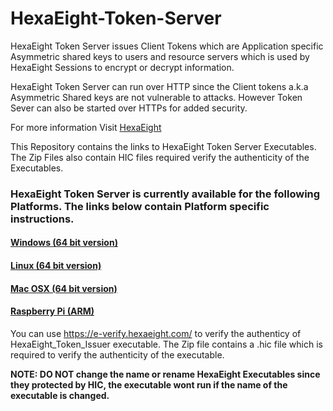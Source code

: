 # HexaEight-Token-Server

HexaEight Token Server issues Client Tokens which are Application specific Asymmetric shared keys to users and resource servers which is used by HexaEight Sessions to encrypt or decrypt information.

HexaEight Token Server can run over HTTP since the Client tokens a.k.a Asymmetric Shared keys are not vulnerable to attacks.  However Token Sever can also be started over HTTPs for added security. 

For more information Visit [HexaEight](www.hexaeight.com)

This Repository contains the links to HexaEight Token Server Executables. The Zip Files also contain HIC files required verify the authenticity of the Executables.

### HexaEight Token Server is currently available for the following Platforms.  The links below contain Platform specific instructions.

#### [Windows (64 bit version)](https://github.com/HexaEightTeam/HexaEight-Token-Server/windows)

#### [Linux (64 bit version)](https://github.com/HexaEightTeam/HexaEight-Token-Server/linux) 

#### [Mac OSX (64 bit version)](https://github.com/HexaEightTeam/HexaEight-Token-Server/macOSX) 

#### [Raspberry Pi (ARM)](https://github.com/HexaEightTeam/HexaEight-Token-Server/arm)




You can use https://e-verify.hexaeight.com/ to verify the authenticy of HexaEight_Token_Issuer executable.  The Zip file contains a .hic file which is required to verify the authenticity of the executable.


**NOTE: DO NOT change the name or rename HexaEight Executables since they protected by HIC, the executable wont run if the name of the executable is changed.**

